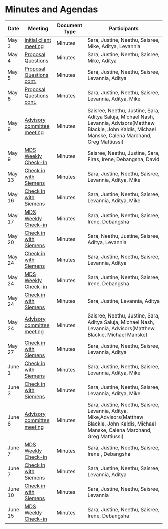 # Minutes and Agendas

| Date | Meeting      | Document Type | Participants|
|------|--------------|---------------|---------------|
| May 3| [Initial client meeting](InitialMeetingMinutes.md) | Minutes | Sara, Justine, Neethu, Saisree, Mike, Aditya, Levannia|
| May 4| [Proposal Questions](ProposalQuestionsMeeting1.md) | Minutes | Sara, Justine, Neethu, Saisree, Mike, Aditya|
| May 5| [Proposal Questions cont.](ProposalQuestionsMeeting2.md) | Minutes | Sara, Justine, Neethu, Saisree, Levannia, Aditya|
| May 6| [Proposal Questions cont.](ProposalQuestionsMeeting3.md) | Minutes | Sara, Justine, Neethu, Saisree, Levannia, Aditya, Mike|
| May 9| [Advisory committee meeting](AdvisoryCommitteMeeting.md)| Minutes |Saisree, Neethu, Justine, Sara, Aditya Saluja, Michael Nash, Levannia, Advisors(Matthew Blackie, John Kaldis, Michael Manske, Calena Marchand, Greg Mattiussi) |
| May 9| [MDS Weekly Check-In](MDSWeeklyCheckIns.md)| Minutes |Saisree, Neethu, Justine, Sara, Firas, Irene, Debangsha, David |
| May 13| [Check in with Siemens](may13_minutes.pdf) | Minutes | Sara, Justine, Neethu, Saisree, Levannia, Aditya, Mike|
| May 16| [Check in with Siemens](may16minutes.md) | Minutes | Sara, Justine, Neethu, Saisree, Levannia, Aditya, Mike|
| May 17| [MDS Weekly Check-in](may17minutes.md) | Minutes | Sara, Justine, Neethu, Saisree, Irene, Debangsha|
| May 20| [Check in with Siemens](may20minutes.md) | Minutes| Sara, Neethu, Justine, Saisree, Aditya, Levannia|
| May 24| [Check in with Siemens](May25SiemensCheckinMinutes.pdf) | Minutes | Sara, Justine, Neethu, Saisree, Levannia, Aditya|
| May 24| [MDS Weekly Check-in](May24.md) | Minutes | Sara, Justine, Neethu, Saisree, Irene, Debangsha|
| May 24| [Check in with Siemens](may24(additional).md) | Minutes | Sara, Justine, Levannia, Aditya|
| May 24| [Advisory committee meeting](24AdvisoryCommitteMeeting.md)| Minutes |Saisree, Neethu, Justine, Sara, Aditya Saluja, Michael Nash, Levannia, Advisors(Matthew Blackie, Michael Manske) |
| May 27| [Check in with Siemens](may27checkin.md)| Minutes|Sara, Justine, Neethu, Saisree, Levannia, Aditya | 
| June 1| [Check in with Siemens](june1minutes.pdf) | Minutes | Sara, Justine, Neethu, Saisree, Levannia, Aditya, Mike|
| June 3| [Check in with Siemens](june3_minutes.md) | Minutes | Sara, Justine, Neethu, Saisree, Levannia, Aditya, Mike|
| June 6| [Advisory committee meeting](6JunAdvisoryCommitteMeeting.md) | Minutes | Sara, Justine, Neethu, Saisree, Levannia, Aditya, Mike,Advisors(Matthew Blackie, John Kaldis, Michael Manske, Calena Marchand, Greg Mattiussi)|
| June 7| [MDS Weekly Check-in](june7minutes_MDS.md)| Minutes | Sara, Justine, Neethu, Saisree, Irene , Debangsha |
| June 7| [Check in with Siemens](june7minutes.pdf) | Minutes | Sara, Justine, Neethu, Saisree, Levannia, Aditya |
| June 10| [Check in with Siemens](june10.md) | Minutes | Sara, Justine, Neethu, Saisree, Levannia|
| June 15| [MDS Weekly Check-in](june14minutes.md) | Minutes | Sara, Justine, Neethu, Saisree, Irene, Debangsha|
